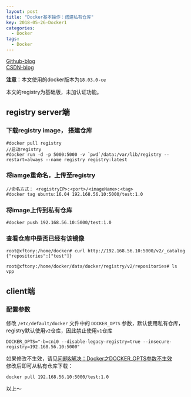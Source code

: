 ```yaml
---
layout: post
title: "Docker基本操作：搭建私有仓库"
key: 2018-05-26-Docker1
categories:
  - Docker
tags:
  - Docker
---
```

[Github-blog](https://xftony.github.io/all.html)     
[CSDN-blog](https://blog.csdn.net/xftony)  

**注意**：本文使用的docker版本为`18.03.0-ce`

本文的registry为基础版，未加认证功能。
## registry server端  
<!--more-->  
### 下载registry image， 搭建仓库    

	#docker pull registry  
    //启动registry    
	#docker run -d -p 5000:5000 -v `pwd`/data:/var/lib/registry --restart=always --name registry registry:latest   

### 将iamge重命名，上传至registry    
    //命名方式： <registryIP>:<port>/<imageName>:<tag>
	#docker tag ubuntu:16.04 192.168.56.10:5000/test:1.0  
### 将image上传到私有仓库  

	#docker push 192.168.56.10:5000/test:1.0  
### 查看仓库中是否已经有该镜像   

	root@xftony:/home/docker# curl http://192.168.56.10:5000/v2/_catalog
	{"repositories":["test"]}

    root@xftony:/home/docker/data/docker/registry/v2/repositories# ls
    vpp

## client端

### 配置参数  
修改 `/etc/default/docker` 文件中的 `DOCKER_OPTS` 参数，默认使用私有仓库，registry默认使用`v2`仓库，因此禁止使用`v1`仓库   

    DOCKER_OPTS="-b=cni0 --disable-legacy-registry=true --insecure-registry=192.168.56.10:5000"   
如果修改不生效，请见[问题&解决：Docker之DOCKER_OPTS参数不生效](https://xftony.github.io/docker/2018/04/28/问题&解决-Docker之DOCKER_OPTS参数不生效.html)   
修改后即可从私有仓库下载：  

    docker pull 192.168.56.10:5000/test:1.0 
 
以上～
  